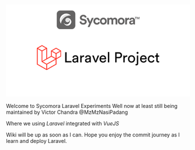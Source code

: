 <p align="center">
  <img src="https://github.com/mzmznasipadang/laravel/blob/master/Laravel.png" alt="Laravel Introduction"/>
</p>


Welcome to Sycomora Laravel Experiments
Well now at least still being maintained by Victor Chandra @MzMzNasiPadang

Where we using *Laravel* integrated with *VueJS*

Wiki will be up as soon as I can. Hope you enjoy the commit journey as I learn and deploy Laravel.
